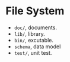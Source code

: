 # File System

* `doc/`, documents.
* `lib/`, library.
* `bin/`, excutable.
* `schema`, data model
* `test/`, unit test.
